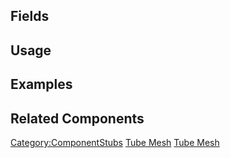 <languages></languages> <translate>

## Fields

## Usage

## Examples

## Related Components

</translate>

[Category:ComponentStubs](Category:ComponentStubs "wikilink") [Tube
Mesh](Category:Components{{#translation:}} "wikilink") [Tube
Mesh](Category:Components:Assets:Procedural_Meshes{{#translation:}} "wikilink")